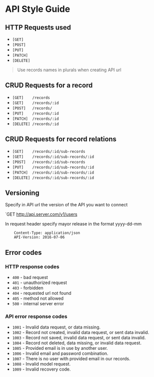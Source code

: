 # API Style Guide

## HTTP Requests used

+ `[GET]`
+ `[POST]`
+ `[PUT]`
+ `[PATCH]`
+ `[DELETE]`

> Use records names in plurals when creating API url

## CRUD Requests for a record

+ `[GET]    /records`
+ `[GET]    /records/:id`
+ `[POST]   /records/`
+ `[PUT]    /records/:id`
+ `[PATCH]  /records/:id`
+ `[DELETE] /records/:id`

## CRUD Requests for record relations

+ `[GET]    /records/:id/sub-records`
+ `[GET]    /records/:id/sub-records/:id`
+ `[POST]   /records/:id/sub-records`
+ `[PUT]    /records/:id/sub-records/:id`
+ `[PATCH]  /records/:id/sub-records/:id`
+ `[DELETE] /records/:id/sub-records/:id`

## Versioning

Specify in API url the version of the API you want to connect 

`GET http://api.server.com/v1/users

In request header specify mayor release in the format yyyy-dd-mm

```
	Content-Type: application/json
	API-Version: 2016-07-06
```

##  Error codes

### HTTP response codes

+ `400` - bad request
+ `401` - unauthorized request
+ `403` - forbidden
+ `404` - requested url not found
+ `405` - method not allowed
+ `500` - internal server error
 
### API error response codes
+ `1001` - Invalid data request, or data missing.
+ `1002` - Record not created, invalid data request, or sent data invalid.
+ `1003` - Record not saved, invalid data request, or sent data invalid.
+ `1004` - Record not deleted, data missing, or invalid data request.
+ `1005` - Provided email is in use by another user.
+ `1006` - Invalid email and password combination.
+ `1007` - There is no user with provided email in our records.
+ `1008` - Invalid model request.
+ `1009` - Invalid recovery code.

